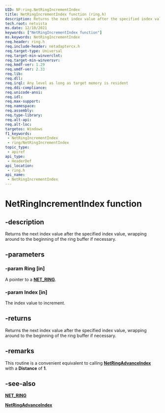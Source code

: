 ```yaml
---
UID: NF:ring.NetRingIncrementIndex
title: NetRingIncrementIndex function (ring.h)
description: Returns the next index value after the specified index value, wrapping around to the beginning of the ring buffer if necessary.
tech.root: netvista
ms.date: 12/10/2021
keywords: ["NetRingIncrementIndex function"]
ms.keywords: NetRingIncrementIndex
req.header: ring.h
req.include-header: netadaptercx.h
req.target-type: Universal
req.target-min-winverclnt: 
req.target-min-winversvr: 
req.kmdf-ver: 1.29
req.umdf-ver: 2.33 
req.lib: 
req.dll: 
req.irql: Any level as long as target memory is resident
req.ddi-compliance: 
req.unicode-ansi: 
req.idl: 
req.max-support: 
req.namespace: 
req.assembly: 
req.type-library: 
req.alt-api: 
req.alt-loc: 
targetos: Windows
f1_keywords:
 - NetRingIncrementIndex
 - ring/NetRingIncrementIndex
topic_type:
 - apiref
api_type:
 - HeaderDef
api_location:
 - ring.h
api_name:
 - NetRingIncrementIndex
---
```


# NetRingIncrementIndex function


## -description

Returns the next index value after the specified index value, wrapping around to the beginning of the ring buffer if necessary.

## -parameters

### -param Ring [in]

A pointer to a [**NET_RING**](../ring/ns-ring-_net_ring.md).

### -param Index [in]

The index value to increment.

## -returns

Returns the next index value after the specified index value, wrapping around to the beginning of the ring buffer if necessary.

## -remarks

This routine is a convenient equivalent to calling [**NetRingAdvanceIndex**](../ring/nf-ring-netringadvanceindex.md) with a **Distance** of **1**.

## -see-also

[**NET_RING**](../ring/ns-ring-_net_ring.md)

[**NetRingAdvanceIndex**](../ring/nf-ring-netringadvanceindex.md)

